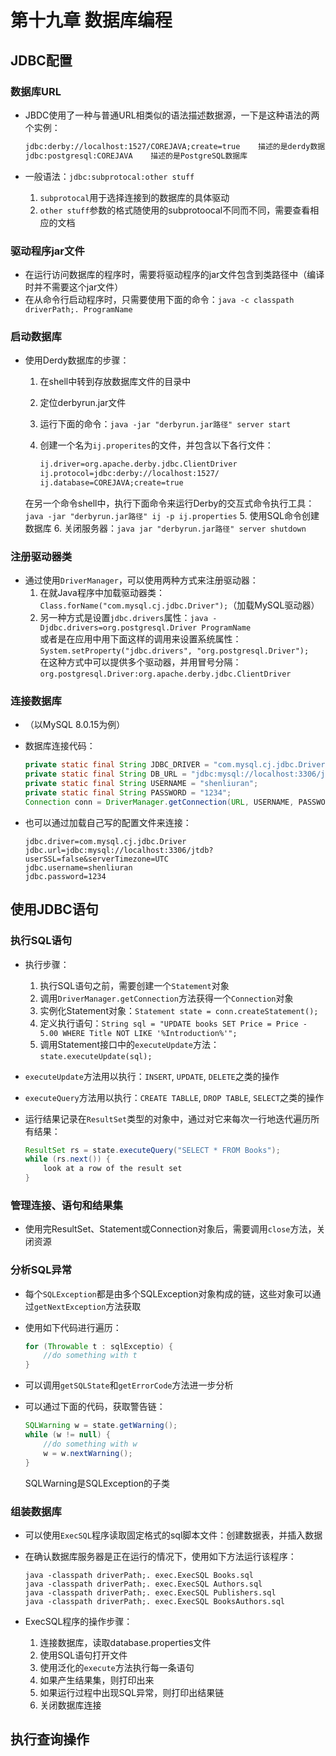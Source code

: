 # 第十九章 数据库编程

## JDBC配置

### 数据库URL

+ JBDC使用了一种与普通URL相类似的语法描述数据源，一下是这种语法的两个实例：

    ```txt
    jdbc:derby://localhost:1527/COREJAVA;create=true    描述的是derdy数据库
    jdbc:postgresql:COREJAVA    描述的是PostgreSQL数据库
    ```

+ 一般语法：`jdbc:subprotocal:other stuff`
    1. `subprotocal`用于选择连接到的数据库的具体驱动
    2. `other stuff`参数的格式随使用的subprotoocal不同而不同，需要查看相应的文档

### 驱动程序jar文件

+ 在运行访问数据库的程序时，需要将驱动程序的jar文件包含到类路径中（编译时并不需要这个jar文件）
+ 在从命令行启动程序时，只需要使用下面的命令：`java -c classpath driverPath;. ProgramName`

### 启动数据库

+ 使用Derdy数据库的步骤：
    1. 在shell中转到存放数据库文件的目录中
    2. 定位derbyrun.jar文件
    3. 运行下面的命令：`java -jar "derbyrun.jar路径" server start`
    4. 创建一个名为`ij.properites`的文件，并包含以下各行文件：

        ```txt
        ij.driver=org.apache.derby.jdbc.ClientDriver
        ij.protocol=jdbc:derby://localhost:1527/
        ij.database=COREJAVA;create=true
        ```

    在另一个命令shell中，执行下面命令来运行Derby的交互式命令执行工具：`java -jar "derbyrun.jar路径" ij -p ij.properties`
    5. 使用SQL命令创建数据库
    6. 关闭服务器：`java jar "derbyrun.jar路径" server shutdown`

### 注册驱动器类

+ 通过使用`DriverManager`，可以使用两种方式来注册驱动器：
    1. 在就Java程序中加载驱动器类：`Class.forName("com.mysql.cj.jdbc.Driver");`（加载MySQL驱动器）
    2. 另一种方式是设置`jdbc.drivers`属性：`java -Djdbc.drivers=org.postgresql.Driver ProgramName`</br>或者是在应用中用下面这样的调用来设置系统属性：`System.setProperty("jdbc.drivers", "org.postgresql.Driver");`</br>在这种方式中可以提供多个驱动器，并用冒号分隔：`org.postgresql.Driver:org.apache.derby.jdbc.ClientDriver`

### 连接数据库

+ （以MySQL 8.0.15为例）
+ 数据库连接代码：

    ```java
    private static final String JDBC_DRIVER = "com.mysql.cj.jdbc.Driver";
    private static final String DB_URL = "jdbc:mysql://localhost:3306/jtdb?userSSL=false&serverTimezone=UTC";
    private static final String USERNAME = "shenliuran";
    private static final String PASSWORD = "1234";
    Connection conn = DriverManager.getConnection(URL, USERNAME, PASSWORD);
    ```

+ 也可以通过加载自己写的配置文件来连接：

    ```properties
    jdbc.driver=com.mysql.cj.jdbc.Driver
    jdbc.url=jdbc:mysql://localhost:3306/jtdb?userSSL=false&serverTimezone=UTC
    jdbc.username=shenliuran
    jdbc.password=1234
    ```

## 使用JDBC语句

### 执行SQL语句

+ 执行步骤：
    1. 执行SQL语句之前，需要创建一个`Statement`对象
    2. 调用`DriverManager.getConnection`方法获得一个`Connection`对象
    3. 实例化Statement对象：`Statement state = conn.createStatement();`
    4. 定义执行语句：`String sql = "UPDATE books SET Price = Price - 5.00 WHERE Title NOT LIKE '%Introduction%'";`
    5. 调用Statement接口中的`executeUpdate`方法：`state.executeUpdate(sql);`
+ `executeUpdate`方法用以执行：`INSERT`, `UPDATE`, `DELETE`之类的操作
+ `executeQuery`方法用以执行：`CREATE TABLLE`, `DROP TABLE`, `SELECT`之类的操作
+ 运行结果记录在`ResultSet`类型的对象中，通过对它来每次一行地迭代遍历所有结果：

    ```java
    ResultSet rs = state.executeQuery("SELECT * FROM Books");
    while (rs.next()) {
        look at a row of the result set
    }
    ```

### 管理连接、语句和结果集

+ 使用完ResultSet、Statement或Connection对象后，需要调用`close`方法，关闭资源

### 分析SQL异常

+ 每个`SQLException`都是由多个SQLException对象构成的链，这些对象可以通过`getNextException`方法获取
+ 使用如下代码进行遍历：

    ```java
    for (Throwable t : sqlExceptio) {
        //do something with t
    }
    ```

+ 可以调用`getSQLState`和`getErrorCode`方法进一步分析
+ 可以通过下面的代码，获取警告链：

    ```java
    SQLWarning w = state.getWarning();
    while (w != null) {
        //do something with w
        w = w.nextWarning();
    }
    ```

    SQLWarning是SQLException的子类

### 组装数据库

+ 可以使用`ExecSQL`程序读取固定格式的sql脚本文件：创建数据表，并插入数据
+ 在确认数据库服务器是正在运行的情况下，使用如下方法运行该程序：

    ```shell
    java -classpath driverPath;. exec.ExecSQL Books.sql
    java -classpath driverPath;. exec.ExecSQL Authors.sql
    java -classpath driverPath;. exec.ExecSQL Publishers.sql
    java -classpath driverPath;. exec.ExecSQL BooksAuthors.sql
    ```

+ ExecSQL程序的操作步骤：
    1. 连接数据库，读取database.properties文件
    2. 使用SQL语句打开文件
    3. 使用泛化的`execute`方法执行每一条语句
    4. 如果产生结果集，则打印出来
    5. 如果运行过程中出现SQL异常，则打印出结果链
    6. 关闭数据库连接

## 执行查询操作
